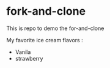 # fork-and-clone

This is repo to demo the for-and-clone

My favorite ice cream flavors :

- Vanila
- strawberry
